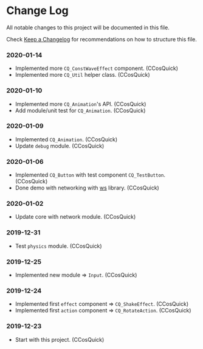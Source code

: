 # Change Log

All notable changes to this project will be documented in this file.

Check [Keep a Changelog](http://keepachangelog.com/) for recommendations on how to structure this file.


### 2020-01-14

* Implemented more `CQ_ConstWaveEffect` component. (CCosQuick)
* Implemented more `CQ_Util` helper class. (CCosQuick)

### 2020-01-10

* Implemented more `CQ_Animation`'s API. (CCosQuick)
* Add module/unit test for `CQ_Animation`. (CCosQuick)

### 2020-01-09

* Implemented `CQ_Animation`. (CCosQuick)
* Update `debug` module. (CCosQuick)

### 2020-01-06

* Implemented `CQ_Button` with test component `CQ_TestButton`. (CCosQuick)
* Done demo with networking with [ws](https://www.npmjs.com/package/ws) library. (CCosQuick)

### 2020-01-02

* Update core with network module. (CCosQuick)

### 2019-12-31

* Test `physics` module. (CCosQuick)

### 2019-12-25

* Implemented new module => `Input`. (CCosQuick)

### 2019-12-24

* Implemented first `effect` component => `CQ_ShakeEffect`. (CCosQuick)
* Implemented first `action` component => `CQ_RotateAction`. (CCosQuick)

### 2019-12-23

* Start with this project. (CCosQuick)
